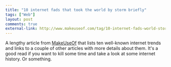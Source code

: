 ```yaml
---
title: "10 internet fads that took the world by storm briefly"
tags: ["Web"]
layout: post
comments: true
external-link: http://www.makeuseof.com/tag/10-internet-fads-world-storm-briefly/
---
```


A lengthy article from [MakeUseOf](http://www.makeuseof.com/) that lists ten well-known internet trends and links to a couple of other articles with more details about them. It's a good read if you want to kill some time and take a look at some internet history. Or something.
